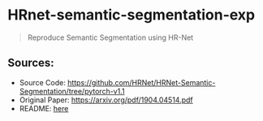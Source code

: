 # HRnet-semantic-segmentation-exp
> Reproduce Semantic Segmentation using HR-Net

## Sources:

- Source Code: https://github.com/HRNet/HRNet-Semantic-Segmentation/tree/pytorch-v1.1
- Original Paper: https://arxiv.org/pdf/1904.04514.pdf
- README: [here](OFFICIAL_README.md)
